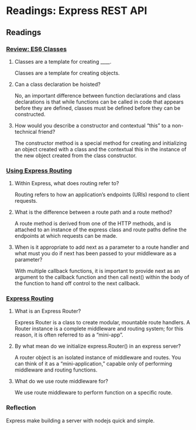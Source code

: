 # Readings: Express REST API

## Readings

### [Review: ES6 Classes](https://developer.mozilla.org/en-US/docs/Web/JavaScript/Reference/Classes)

1. Classes are a template for creating \_\_\_\_.

   Classes are a template for creating objects.

2. Can a class declaration be hoisted?

   No, an important difference between function declarations and class declarations is that while functions can be called in code that appears before they are defined, classes must be defined before they can be constructed.

3. How would you describe a constructor and contextual “this” to a non-technical friend?

   The constructor method is a special method for creating and initializing an object created with a class and the contextual this in the instance of the new object created from the class constructor.

### [Using Express Routing](https://expressjs.com/en/guide/routing.html)

1. Within Express, what does routing refer to?

   Routing refers to how an application’s endpoints (URIs) respond to client requests.

2. What is the difference between a route path and a route method?

   A route method is derived from one of the HTTP methods, and is attached to an instance of the express class and route paths define the endpoints at which requests can be made.

3. When is it appropriate to add next as a parameter to a route handler and what must you do if next has been passed to your middleware as a parameter?

   With multiple callback functions, it is important to provide next as an argument to the callback function and then call next() within the body of the function to hand off control to the next callback.

### [Express Routing](https://expressjs.com/en/guide/routing.html)

1. What is an Express Router?

   Express Router is a class to create modular, mountable route handlers. A Router instance is a complete middleware and routing system; for this reason, it is often referred to as a “mini-app”.

2. By what mean do we initialize express.Router() in an express server?

   A router object is an isolated instance of middleware and routes. You can think of it as a “mini-application,” capable only of performing middleware and routing functions.

3. What do we use route middleware for?

   We use route middleware to perform function on a specific route.

### Reflection

Express make building a server with nodejs quick and simple.
